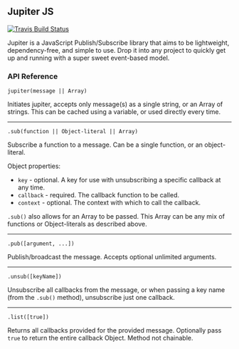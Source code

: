 ## Jupiter JS

[![Travis Build Status](https://travis-ci.org/mbjordan/jupiter.svg?branch=master)](https://travis-ci.org/mbjordan/jupiter)

Jupiter is a JavaScript Publish/Subscribe library that aims to be lightweight, dependency-free, and simple to use. Drop it into any project to quickly get up and running with a super sweet event-based model.


### API Reference

```
jupiter(message || Array)
```

Initiates jupiter, accepts only message(s) as a single string, or an Array of strings. This can be cached using a variable, or used directly every time.

---

```
.sub(function || Object-literal || Array)
```

Subscribe a function to a message. Can be a single function, or an object-literal.

Object properties:

* `key` - optional. A key for use with unsubscribing a specific callback at any time.
* `callback` - required. The callback function to be called.
* `context` - optional. The context with which to call the callback.

`.sub()` also allows for an Array to be passed. This Array can be any mix of functions or Object-literals as described above.


---

```
.pub([argument, ...])
```

Publish/broadcast the message. Accepts optional unlimited arguments.

---

```
.unsub([keyName])
```

Unsubscribe all callbacks from the message, or when passing a key name (from the `.sub()` method), unsubscribe just one callback.

---

```
.list([true])
```

Returns all callbacks provided for the provided message. Optionally pass `true` to return the entire callback Object. Method not chainable.
